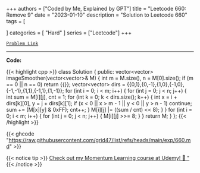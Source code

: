 
+++
authors = ["Coded by Me, Explained by GPT"]
title = "Leetcode 660: Remove 9"
date = "2023-01-10"
description = "Solution to Leetcode 660"
tags = [
    
]
categories = [
    "Hard"
]
series = ["Leetcode"]
+++



[`Problem Link`](https://leetcode.com/problems/remove-9/description/)

---

**Code:**

{{< highlight cpp >}}
class Solution {
public:
        vector<vector<int>> imageSmoother(vector<vector<int>>& M) {
        int m = M.size(), n = M[0].size();
        if (m == 0 || n == 0) return {{}};
        vector<vector<int>> dirs = {{0,1},{0,-1},{1,0},{-1,0},{-1,-1},{1,1},{-1,1},{1,-1}};
        for (int i = 0; i < m; i++) {
            for (int j = 0; j < n; j++) {
                int sum = M[i][j], cnt = 1;
                for (int k = 0; k < dirs.size(); k++) {
                    int x = i + dirs[k][0], y = j + dirs[k][1];
                    if (x < 0 || x > m - 1 || y < 0 || y > n - 1) continue;
                    sum += (M[x][y] & 0xFF);
                    cnt++;
                }
                M[i][j] |= ((sum / cnt) << 8);
            }
        }
         for (int i = 0; i < m; i++) {
            for (int j = 0; j < n; j++) {
                M[i][j] >>= 8;
            }
         }
        return M;
    }
};
{{< /highlight >}}

{{< ghcode "https://raw.githubusercontent.com/grid47/list/refs/heads/main/exp/660.md" >}}

{{< notice tip >}}
[Check out my Momentum Learning course at Udemy! 🚀 "](https://www.udemy.com/course/blind-75-the-data-structures-and-algorithms-essentials/)
{{< /notice >}}


